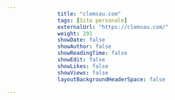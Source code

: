 ---
                title: "clemsau.com"
                tags: [Sito personale]
                externalUrl: "https://clemsau.com/"
                weight: 291
                showDate: false
                showAuthor: false
                showReadingTime: false
                showEdit: false
                showLikes: false
                showViews: false
                layoutBackgroundHeaderSpace: false
                ---

